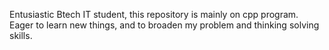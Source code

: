 Entusiastic Btech IT student, this repository is mainly on cpp program.
Eager to learn new things, and to broaden my problem and thinking solving skills.
